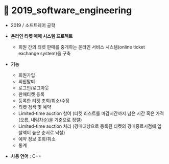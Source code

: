 #  :dart: 2019_software_engineering
- 2019 / 소프트웨어 공학
- **온라인 티켓 매매 시스템 프로젝트**
  - 회원 간의 티켓 판매를 중개하는 온라인 서비스 시스템(online ticket exchange system)을 구축
- **기능**
  - 회원가입 
  - 회원탈퇴 
  - 로그인/로그아웃 
  - 판매티켓 등록 
  - 등록한 티켓 조회/취소/수정 
  - 티켓 검색 및 예약 
  - Limited-time auction 참여 (티켓 리스트를 마감시간까지 남은 시간 혹은 가격(오름, 내림차순)을 기준으로 정렬)
  - Limited-time auction 처리 (경매대상으로 등록된 티켓의 경매종료시점에 입찰액이 높은 순서로 낙찰)
  - 예약 정보 조회/취소 
  -  통계 


- **사용 언어** : C++
